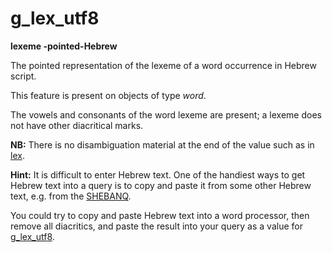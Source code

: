 # g_lex_utf8

**lexeme -pointed-Hebrew**


The pointed representation of the lexeme of a word occurrence in Hebrew script.

This feature is present on objects of type *word*.

The vowels and consonants of the word lexeme are present; a lexeme does not have other diacritical marks.

**NB:**
There is no disambiguation material at the end of the value such as in [lex](lex).

**Hint:**
It is difficult to enter Hebrew text. One of the handiest ways to get Hebrew text into a query is to copy and paste it
from some other Hebrew text, e.g. from the [SHEBANQ](https://shebanq.ancient-data.org).

You could try to copy and paste Hebrew text into a word processor, then remove all diacritics, and paste the result into
your query as a value for [g_lex_utf8](g_lex_utf8).



